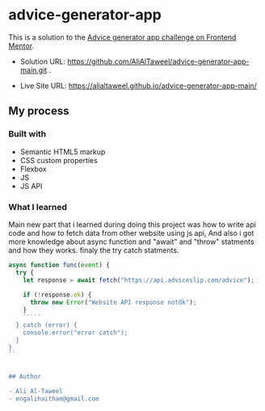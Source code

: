 # advice-generator-app

This is a solution to the [Advice generator app challenge on Frontend Mentor](https://www.frontendmentor.io/challenges/advice-generator-app-QdUG-13db).



- Solution URL: https://github.com/AliAlTaweel/advice-generator-app-main.git .

- Live Site URL: https://alialtaweel.github.io/advice-generator-app-main/

## My process

### Built with

- Semantic HTML5 markup
- CSS custom properties
- Flexbox
- JS
- JS API

### What I learned

Main new part that i learned during doing this project was how to write api code and how to fetch data from other website using js api, And also i got more knowledge about async function and "await" and "throw" statments and how they works. finaly the try catch statments.

```js
async function func(event) {
  try {
    let response = await fetch("https://api.adviceslip.com/advice");
  
    if (!response.ok) {
      throw new Error("Website API response notOk");
    }
    `````
  } catch (error) {
    console.error("error catch");
  }
}
``


## Author

- Ali Al-Taweel
- engalihaitham@gmail.com
